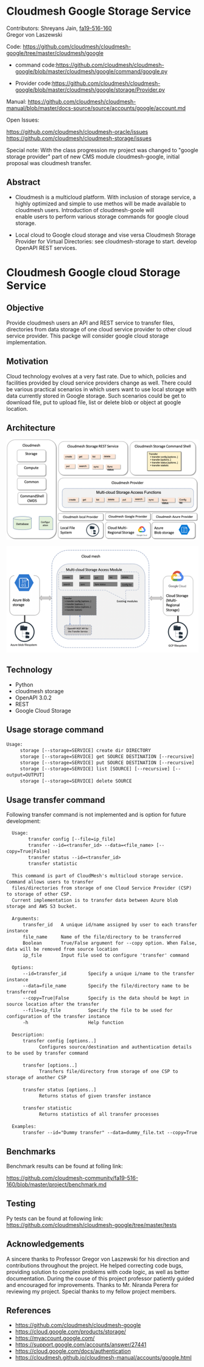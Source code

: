 
# Cloudmesh Google Storage Service
Contributors:
Shreyans Jain, [fa19-516-160](https://github.com/cloudmesh-community/fa19-516-160/blob/master/project/report.md)  
Gregor von Laszewski


Code: https://github.com/cloudmesh/cloudmesh-google/tree/master/cloudmesh/google

* command code:https://github.com/cloudmesh/cloudmesh-google/blob/master/cloudmesh/google/command/google.py

* Provider code:https://github.com/cloudmesh/cloudmesh-google/blob/master/cloudmesh/google/storage/Provider.py

Manual: https://github.com/cloudmesh/cloudmesh-manual/blob/master/docs-source/source/accounts/google/account.md


Open Issues:

https://github.com/cloudmesh/cloudmesh-oracle/issues
https://github.com/cloudmesh/cloudmesh-storage/issues


Special note: With the class progression my project was changed to
"google storage provider" part of new CMS module cloudmesh-google, initial proposal was cloudmesh transfer.

## Abstract
* Cloudmesh is a multicloud platform. With inclusion of storage
service, a highly optimized and simple to use methos will be made
available to cloudmesh users. Introduction of cloudmesh-goole will  
enable users to perform various storage commands for google cloud storage.

* Local cloud to Google cloud storage and vise versa Cloudmesh Storage
  Provider for Virtual Directories: see cloudmesh-storage to start.
  develop OpenAPI REST services.
  
 
 
# Cloudmesh Google cloud Storage Service	
## Objective

Provide cloudmesh users an API and REST service to transfer files,
directories from data storage of one cloud service provider to other
cloud service provider. This packge will consider  google cloud storage 
implementation.


## Motivation

Cloud technology evolves at a very fast rate. Due to which, policies and
facilities provided by cloud service providers change as well. There
could be various practical scenarios in which users want to use local storage with 
data currently stored in Google storage. Such scenarios could be
get to download file, put to upload file, list or delete blob or object at google location.


## Architecture

![Architecture](images/gregor-cloud-storage.png)

![Architecture](images/Architecture_v2.png)

## Technology
* Python
* cloudmesh storage
* OpenAPI 3.0.2
* REST
* Google Cloud Storage

## Usage storage command
```
Usage:
     storage [--storage=SERVICE] create dir DIRECTORY
     storage [--storage=SERVICE] get SOURCE DESTINATION [--recursive]
     storage [--storage=SERVICE] put SOURCE DESTINATION [--recursive]
     storage [--storage=SERVICE] list [SOURCE] [--recursive] [--output=OUTPUT]
     storage [--storage=SERVICE] delete SOURCE

```
## Usage transfer command
Following transfer command is not implemented and is option for future development:
 
```
  Usage:
        transfer config [--file=ip_file]
        transfer --id=<transfer_id> --data=<file_name> [--copy=True|False]
        transfer status --id=<transfer_id>
        transfer statistic

  This command is part of CloudMesh's multicloud storage service. Command allows users to transfer
  files/directories from storage of one Cloud Service Provider (CSP) to storage of other CSP.
  Current implementation is to transfer data between Azure blob storage and AWS S3 bucket.

  Arguments:
      transfer_id   A unique id/name assigned by user to each transfer instance
      file_name     Name of the file/directory to be transferred
      Boolean       True/False argument for --copy option. When False, data will be removed from source location
      ip_file       Input file used to configure 'transfer' command

  Options:
      --id=transfer_id        Specify a unique i/name to the transfer instance
      --data=file_name        Specify the file/directory name to be transferred
      --copy=True|False       Specify is the data should be kept in source location after the transfer
      --file=ip_file          Specify the file to be used for configuration of the transfer instance
      -h                      Help function

  Description:
      transfer config [options..]
            Configures source/destination and authentication details to be used by transfer command

      transfer [options..]
            Transfers file/directory from storage of one CSP to storage of another CSP

      transfer status [options..]
            Returns status of given transfer instance

      transfer statistic
            Returns statistics of all transfer processes

  Examples:
      transfer --id="Dummy transfer" --data=dummy_file.txt --copy=True
```


## Benchmarks

Benchmark results can be found at folling link:

https://github.com/cloudmesh-community/fa19-516-160/blob/master/project/benchmark.md

## Testing

Py tests can be found at following link:
https://github.com/cloudmesh/cloudmesh-google/tree/master/tests

## Acknowledgements

A sincere thanks to Professor Gregor von Laszewski for his direction and contributions throughout the project. He helped correcting code bugs, providing solution to complex problems with code logic, as well as better documentation. During the couse of this project professor patiently guided and encouraged for improvements. Thanks to Mr. Niranda Perera for reviewing my project. Special thanks to my fellow project members.


## References 

* https://github.com/cloudmesh/cloudmesh-google
* https://cloud.google.com/products/storage/
* https://myaccount.google.com/
* https://support.google.com/accounts/answer/27441
* https://cloud.google.com/docs/authentication
* https://cloudmesh.github.io/cloudmesh-manual/accounts/google.html


